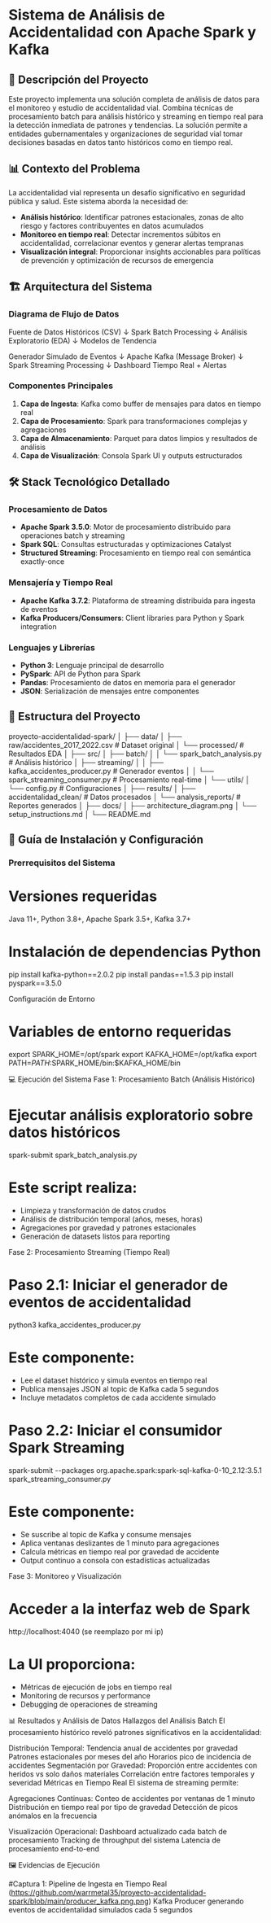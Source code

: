 # Sistema de Análisis de Accidentalidad con Apache Spark y Kafka

## 🎯 Descripción del Proyecto
Este proyecto implementa una solución completa de análisis de datos para el monitoreo y estudio de accidentalidad vial. Combina técnicas de procesamiento batch para análisis histórico y streaming en tiempo real para la detección inmediata de patrones y tendencias. La solución permite a entidades gubernamentales y organizaciones de seguridad vial tomar decisiones basadas en datos tanto históricos como en tiempo real.

## 📊 Contexto del Problema
La accidentalidad vial representa un desafío significativo en seguridad pública y salud. Este sistema aborda la necesidad de:
- **Análisis histórico**: Identificar patrones estacionales, zonas de alto riesgo y factores contribuyentes en datos acumulados
- **Monitoreo en tiempo real**: Detectar incrementos súbitos en accidentalidad, correlacionar eventos y generar alertas tempranas
- **Visualización integral**: Proporcionar insights accionables para políticas de prevención y optimización de recursos de emergencia

## 🏗️ Arquitectura del Sistema

### Diagrama de Flujo de Datos

Fuente de Datos Históricos (CSV)
↓
Spark Batch Processing
↓
Análisis Exploratorio (EDA)
↓
Modelos de Tendencia

Generador Simulado de Eventos
↓
Apache Kafka (Message Broker)
↓
Spark Streaming Processing
↓
Dashboard Tiempo Real + Alertas

### Componentes Principales
1. **Capa de Ingesta**: Kafka como buffer de mensajes para datos en tiempo real
2. **Capa de Procesamiento**: Spark para transformaciones complejas y agregaciones
3. **Capa de Almacenamiento**: Parquet para datos limpios y resultados de análisis
4. **Capa de Visualización**: Consola Spark UI y outputs estructurados

## 🛠️ Stack Tecnológico Detallado

### Procesamiento de Datos
- **Apache Spark 3.5.0**: Motor de procesamiento distribuido para operaciones batch y streaming
- **Spark SQL**: Consultas estructuradas y optimizaciones Catalyst
- **Structured Streaming**: Procesamiento en tiempo real con semántica exactly-once

### Mensajería y Tiempo Real
- **Apache Kafka 3.7.2**: Plataforma de streaming distribuida para ingesta de eventos
- **Kafka Producers/Consumers**: Client libraries para Python y Spark integration

### Lenguajes y Librerías
- **Python 3**: Lenguaje principal de desarrollo
- **PySpark**: API de Python para Spark
- **Pandas**: Procesamiento de datos en memoria para el generador
- **JSON**: Serialización de mensajes entre componentes

## 📁 Estructura del Proyecto
proyecto-accidentalidad-spark/
│
├── data/
│ ├── raw/accidentes_2017_2022.csv # Dataset original
│ └── processed/ # Resultados EDA
│
├── src/
│ ├── batch/
│ │ └── spark_batch_analysis.py # Análisis histórico
│ ├── streaming/
│ │ ├── kafka_accidentes_producer.py # Generador eventos
│ │ └── spark_streaming_consumer.py # Procesamiento real-time
│ └── utils/
│ └── config.py # Configuraciones
│
├── results/
│ ├── accidentalidad_clean/ # Datos procesados
│ └── analysis_reports/ # Reportes generados
│
├── docs/
│ ├── architecture_diagram.png
│ └── setup_instructions.md
│
└── README.md

## 🚀 Guía de Instalación y Configuración

### Prerrequisitos del Sistema

# Versiones requeridas
Java 11+, Python 3.8+, Apache Spark 3.5+, Kafka 3.7+

# Instalación de dependencias Python
pip install kafka-python==2.0.2
pip install pandas==1.5.3
pip install pyspark==3.5.0

Configuración de Entorno

# Variables de entorno requeridas
export SPARK_HOME=/opt/spark
export KAFKA_HOME=/opt/kafka
export PATH=$PATH:$SPARK_HOME/bin:$KAFKA_HOME/bin

💻 Ejecución del Sistema
Fase 1: Procesamiento Batch (Análisis Histórico)

# Ejecutar análisis exploratorio sobre datos históricos
spark-submit spark_batch_analysis.py

# Este script realiza:
 - Limpieza y transformación de datos crudos
 - Análisis de distribución temporal (años, meses, horas)
 - Agregaciones por gravedad y patrones estacionales
 - Generación de datasets listos para reporting

Fase 2: Procesamiento Streaming (Tiempo Real)
# Paso 2.1: Iniciar el generador de eventos de accidentalidad
python3 kafka_accidentes_producer.py

# Este componente:
 - Lee el dataset histórico y simula eventos en tiempo real
 - Publica mensajes JSON al topic de Kafka cada 5 segundos
 - Incluye metadatos completos de cada accidente simulado

# Paso 2.2: Iniciar el consumidor Spark Streaming
spark-submit --packages org.apache.spark:spark-sql-kafka-0-10_2.12:3.5.1 spark_streaming_consumer.py

# Este componente:
 - Se suscribe al topic de Kafka y consume mensajes
 - Aplica ventanas deslizantes de 1 minuto para agregaciones
 - Calcula métricas en tiempo real por gravedad de accidente
 - Output continuo a consola con estadísticas actualizadas

Fase 3: Monitoreo y Visualización
# Acceder a la interfaz web de Spark
http://localhost:4040 (se reemplazo por mi ip)

# La UI proporciona:
 - Métricas de ejecución de jobs en tiempo real
 - Monitoring de recursos y performance
 - Debugging de operaciones de streaming

📊 Resultados y Análisis de Datos
Hallazgos del Análisis Batch
El procesamiento histórico reveló patrones significativos en la accidentalidad:

Distribución Temporal:
Tendencia anual de accidentes por gravedad
Patrones estacionales por meses del año
Horarios pico de incidencia de accidentes
Segmentación por Gravedad:
Proporción entre accidentes con heridos vs solo daños materiales
Correlación entre factores temporales y severidad
Métricas en Tiempo Real
El sistema de streaming permite:

Agregaciones Continuas:
Conteo de accidentes por ventanas de 1 minuto
Distribución en tiempo real por tipo de gravedad
Detección de picos anómalos en la frecuencia

Visualización Operacional:
Dashboard actualizado cada batch de procesamiento
Tracking de throughput del sistema
Latencia de procesamiento end-to-end

🖼️ Evidencias de Ejecución

#Captura 1: Pipeline de Ingesta en Tiempo Real
(https://github.com/warrmetal35/proyecto-accidentalidad-spark/blob/main/producer_kafka.png.png)
Kafka Producer generando eventos de accidentalidad simulados cada 5 segundos

